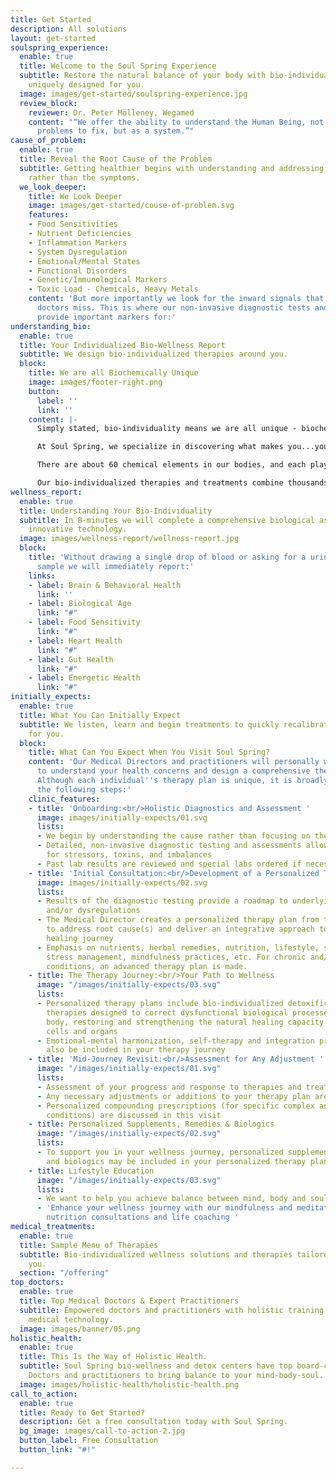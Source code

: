 ```yaml
---
title: Get Started
description: All solutions
layout: get-started
soulspring_experience:
  enable: true
  title: Welcome to the Soul Spring Experience
  subtitle: Restore the natural balance of your body with bio-individualized therapies
    uniquely designed for you.
  image: images/get-started/soulspring-experience.jpg
  review_block:
    reviewer: Dr. Peter Mölleney, Wegamed
    content: "“We offer the ability to understand the Human Being, not as a set of
      problems to fix, but as a system.”"
cause_of_problem:
  enable: true
  title: Reveal the Root Cause of the Problem
  subtitle: Getting healthier begins with understanding and addressing the root causes
    rather than the symptoms.
  we_look_deeper:
    title: We Look Deeper
    image: images/get-started/couse-of-problem.svg
    features:
    - Food Sensitivities
    - Nutrient Deficiencies
    - Inflammation Markers
    - System Dysregulation
    - Emotional/Mental States
    - Functional Disorders
    - Genetic/Immunological Markers
    - Toxic Load - Chemicals, Heavy Metals
    content: 'But more importantly we look for the inward signals that most other
      doctors miss. This is where our non-invasive diagnostic tests and assessments
      provide important markers for:'
understanding_bio:
  enable: true
  title: Your Individualized Bio-Wellness Report
  subtitle: We design bio-individualized therapies around you.
  block:
    title: We are all Biochemically Unique
    image: images/footer-right.png
    button:
      label: ''
      link: ''
    content: |-
      Simply stated, bio-individuality means we are all unique - biochemically, physically, emotionally, and mentally. So why would we accept a “universal” approach to addressing our own unique health and nutritional needs?

      At Soul Spring, we specialize in discovering what makes you...you. We understand that biological factors and stress factors influence your personality, behavior, mental health and immune system.

      There are about 60 chemical elements in our bodies, and each plays a key role in the expression of our genes. We inherit characteristics from our parents, as well as from ancestors on both sides of our family. While diet and stressful life events can create **biochemical imbalances**, the root cause of health challenges often goes back to genetics and epigenetics (the influence of environmental factors in a person’s life that turns genes ‘on’ and ‘off’ without changing the DNA sequence). Additionally, **nutrient imbalances** -- both deficiencies and excess -- can alter brain levels of key neurotransmitters and in turn lead to brain and behavioral health issues.

      Our bio-individualized therapies and treatments combine thousands of years of natural medicine wisdom with cutting-edge technology to address these imbalances and restore your body’s natural ability to heal itself. Find out how Soul Spring can design a bio-individualized experience for you....
wellness_report:
  enable: true
  title: Understanding Your Bio-Individuality
  subtitle: In 8-minutes we will complete a comprehensive biological assessment using
    innovative technology.
  image: images/wellness-report/wellness-report.jpg
  block:
    title: 'Without drawing a single drop of blood or asking for a urine or stool
      sample we will immediately report:'
    links:
    - label: Brain & Behavioral Health
      link: ''
    - label: Biological Age
      link: "#"
    - label: Food Sensitivity
      link: "#"
    - label: Heart Health
      link: "#"
    - label: Gut Health
      link: "#"
    - label: Energetic Health
      link: "#"
initially_expects:
  enable: true
  title: What You Can Initially Expect
  subtitle: We listen, learn and begin treatments to quickly recalibrate what’s best
    for you.
  block:
    title: What Can You Expect When You Visit Soul Spring?
    content: 'Our Medical Directors and practitioners will personally work with you
      to understand your health concerns and design a comprehensive therapy plan.
      Although each individual''s therapy plan is unique, it is broadly divided into
      the following steps:'
    clinic_features:
    - title: 'Onboarding:<br/>Holistic Diagnostics and Assessment '
      image: images/initially-expects/01.svg
      lists:
      - We begin by understanding the cause rather than focusing on the symptoms
      - Detailed, non-invasive diagnostic testing and assessments allow us to look
        for stressors, toxins, and imbalances
      - Past lab results are reviewed and special labs ordered if necessary
    - title: 'Initial Consultation:<br/>Development of a Personalized Therapy Plan '
      image: images/initially-expects/02.svg
      lists:
      - Results of the diagnostic testing provide a roadmap to underlying imbalances
        and/or dysregulations
      - The Medical Director creates a personalized therapy plan from the roadmap
        to address root cause(s) and deliver an integrative approach to your unique
        healing journey
      - Emphasis on nutrients, herbal remedies, nutrition, lifestyle, sleep hygiene,
        stress management, mindfulness practices, etc. For chronic and/or complex
        conditions, an advanced therapy plan is made.
    - title: The Therapy Journey:<br/>Your Path to Wellness
      image: "/images/initially-expects/03.svg"
      lists:
      - Personalized therapy plans include bio-individualized detoxification and regeneration
        therapies designed to correct dysfunctional biological processes within the
        body, restoring and strengthening the natural healing capacity of the body's
        cells and organs
      - Emotional-mental harmonization, self-therapy and integration programs may
        also be included in your therapy journey
    - title: 'Mid-Journey Revisit:<br/>Assessment for Any Adjustment '
      image: "/images/initially-expects/01.svg"
      lists:
      - Assessment of your progress and response to therapies and treatment protocols
      - Any necessary adjustments or additions to your therapy plan are made
      - Personalized compounding prescriptions (for specific complex and/or chronic
        conditions) are discussed in this visit
    - title: Personalized Supplements, Remedies & Biologics
      image: "/images/initially-expects/02.svg"
      lists:
      - To support you in your wellness journey, personalized supplements, remedies
        and biologics may be included in your personalized therapy plan
    - title: Lifestyle Education
      image: "/images/initially-expects/03.svg"
      lists:
      - We want to help you achieve balance between mind, body and soul
      - 'Enhance your wellness journey with our mindfulness and meditation tools,
        nutrition consultations and life coaching '
medical_treatments:
  enable: true
  title: Sample Menu of Therapies
  subtitle: Bio-individualized wellness solutions and therapies tailored just for
    you.
  section: "/offering"
top_doctors:
  enable: true
  title: Top Medical Doctors & Expert Practitioners
  subtitle: Empowered doctors and practitioners with holistic training and transformative
    medical technology.
  image: images/banner/05.png
holistic_health:
  enable: true
  title: This Is the Way of Holistic Health.
  subtitle: Soul Spring bio-wellness and detox centers have top board-certified Medical
    Doctors and practitioners to bring balance to your mind-body-soul.
  image: images/holistic-health/holistic-health.png
call_to_action:
  enable: true
  title: Ready to Get Started?
  description: Get a free consultation today with Soul Spring.
  bg_image: images/call-to-action-2.jpg
  button_label: Free Consultation
  button_link: "#!"

---
```

